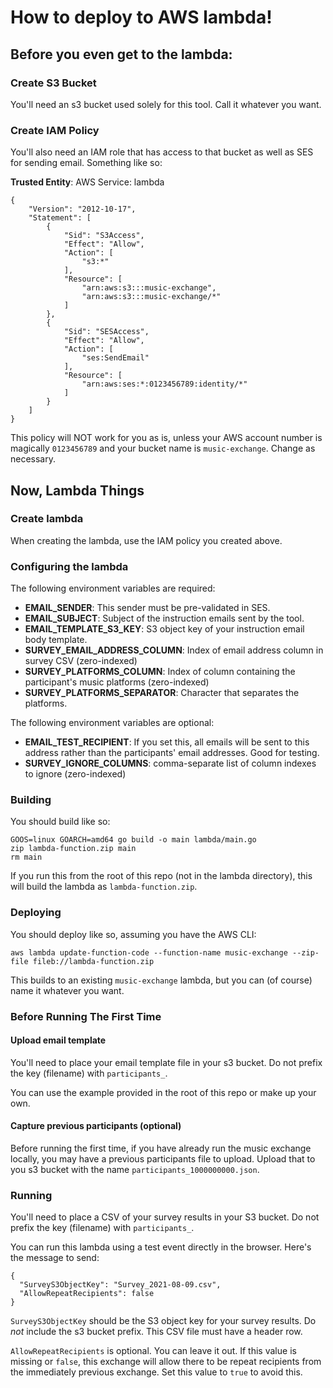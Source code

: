 # How to deploy to AWS lambda!

## Before you even get to the lambda:

### Create S3 Bucket

You'll need an s3 bucket used solely for this tool. Call it whatever you want.

### Create IAM Policy

You'll also need an IAM role that has access to that bucket as well as SES for sending email. Something like so:

**Trusted Entity**: AWS Service: lambda
```
{
    "Version": "2012-10-17",
    "Statement": [
        {
            "Sid": "S3Access",
            "Effect": "Allow",
            "Action": [
                "s3:*"
            ],
            "Resource": [
                "arn:aws:s3:::music-exchange",
                "arn:aws:s3:::music-exchange/*"
            ]
        },
        {
            "Sid": "SESAccess",
            "Effect": "Allow",
            "Action": [
                "ses:SendEmail"
            ],
            "Resource": [
                "arn:aws:ses:*:0123456789:identity/*"
            ]
        }
    ]
}
```

This policy will NOT work for you as is, unless your AWS account number is magically `0123456789` and your bucket name is `music-exchange`. Change as necessary.

## Now, Lambda Things

### Create lambda

When creating the lambda, use the IAM policy you created above.

### Configuring the lambda

The following environment variables are required:

* **EMAIL_SENDER**: This sender must be pre-validated in SES.
* **EMAIL_SUBJECT**: Subject of the instruction emails sent by the tool.
* **EMAIL_TEMPLATE_S3_KEY**: S3 object key of your instruction email body template.
* **SURVEY_EMAIL_ADDRESS_COLUMN**: Index of email address column in survey CSV (zero-indexed)
* **SURVEY_PLATFORMS_COLUMN**: Index of column containing the participant's music platforms (zero-indexed)
* **SURVEY_PLATFORMS_SEPARATOR**: Character that separates the platforms.

The following environment variables are optional:

* **EMAIL_TEST_RECIPIENT**: If you set this, all emails will be sent to this address rather than the participants' email addresses. Good for testing.
* **SURVEY_IGNORE_COLUMNS**: comma-separate list of column indexes to ignore (zero-indexed)

### Building

You should build like so:
```
GOOS=linux GOARCH=amd64 go build -o main lambda/main.go
zip lambda-function.zip main
rm main
```

If you run this from the root of this repo (not in the lambda directory), this will build the lambda as `lambda-function.zip`.

### Deploying

You should deploy like so, assuming you have the AWS CLI:
```
aws lambda update-function-code --function-name music-exchange --zip-file fileb://lambda-function.zip
```

This builds to an existing `music-exchange` lambda, but you can (of course) name it whatever you want.

### Before Running The First Time

#### Upload email template

You'll need to place your email template file in your s3 bucket. Do not prefix the key (filename) with `participants_`.

You can use the example provided in the root of this repo or make up your own.

#### Capture previous participants (optional)

Before running the first time, if you have already run the music exchange locally, you may have a previous participants file to upload. Upload that to you s3 bucket with the name `participants_1000000000.json`.

### Running

You'll need to place a CSV of your survey results in your S3 bucket. Do not prefix the key (filename) with `participants_`.

You can run this lambda using a test event directly in the browser. Here's the message to send:

```
{
  "SurveyS3ObjectKey": "Survey_2021-08-09.csv",
  "AllowRepeatRecipients": false
}
```

`SurveyS3ObjectKey` should be the S3 object key for your survey results. Do _not_ include the s3 bucket prefix. This CSV file must have a header row.

`AllowRepeatRecipients` is optional. You can leave it out. If this value is missing or `false`, this exchange will allow there to be repeat recipients from the immediately previous exchange. Set this value to `true` to avoid this.